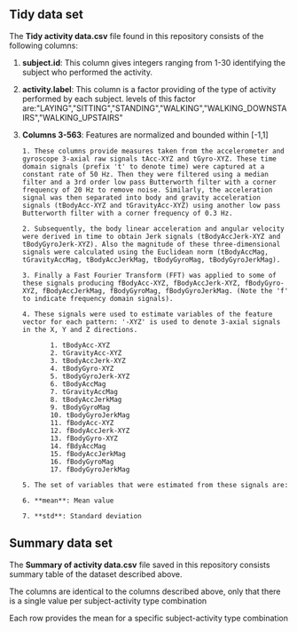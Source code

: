 ## Tidy data set

The **Tidy activity data.csv** file found in this repository consists of the following columns:

1. **subject.id**: This column gives integers ranging from 1-30 identifying the subject who performed the activity.
2. **activity.label**: This column is a factor providing of the type of activity performed by each subject. levels of this factor are:"LAYING","SITTING","STANDING","WALKING","WALKING_DOWNSTAIRS","WALKING_UPSTAIRS" 
3. **Columns 3-563**: Features are normalized and bounded within [-1,1]

       1. These columns provide measures taken from the accelerometer and gyroscope 3-axial raw signals tAcc-XYZ and tGyro-XYZ. These time domain signals (prefix 't' to denote time) were captured at a constant rate of 50 Hz. Then they were filtered using a median filter and a 3rd order low pass Butterworth filter with a corner frequency of 20 Hz to remove noise. Similarly, the acceleration signal was then separated into body and gravity acceleration signals (tBodyAcc-XYZ and tGravityAcc-XYZ) using another low pass Butterworth filter with a corner frequency of 0.3 Hz. 
       
       2. Subsequently, the body linear acceleration and angular velocity were derived in time to obtain Jerk signals (tBodyAccJerk-XYZ and tBodyGyroJerk-XYZ). Also the magnitude of these three-dimensional signals were calculated using the Euclidean norm (tBodyAccMag, tGravityAccMag, tBodyAccJerkMag, tBodyGyroMag, tBodyGyroJerkMag). 
       
       3. Finally a Fast Fourier Transform (FFT) was applied to some of these signals producing fBodyAcc-XYZ, fBodyAccJerk-XYZ, fBodyGyro-XYZ, fBodyAccJerkMag, fBodyGyroMag, fBodyGyroJerkMag. (Note the 'f' to indicate frequency domain signals). 
       
       4. These signals were used to estimate variables of the feature vector for each pattern: '-XYZ' is used to denote 3-axial signals in the X, Y and Z directions.
       
              1. tBodyAcc-XYZ
              2. tGravityAcc-XYZ
              3. tBodyAccJerk-XYZ
              4. tBodyGyro-XYZ
              5. tBodyGyroJerk-XYZ
              6. tBodyAccMag
              7. tGravityAccMag
              8. tBodyAccJerkMag
              9. tBodyGyroMag
              10. tBodyGyroJerkMag
              11. fBodyAcc-XYZ
              12. fBodyAccJerk-XYZ
              13. fBodyGyro-XYZ
              14. fBdyAccMag
              15. fBodyAccJerkMag
              16. fBodyGyroMag
              17. fBodyGyroJerkMag
              
       5. The set of variables that were estimated from these signals are: 
  
       6. **mean**: Mean value
       
       7. **std**: Standard deviation
        
## Summary data set

The **Summary of activity data.csv** file saved in this repository consists summary table of the dataset described above.

The columns are identical to the columns described above, only that there is a single value per subject-activity type combination

Each row provides the mean for a specific subject-activity type combination
